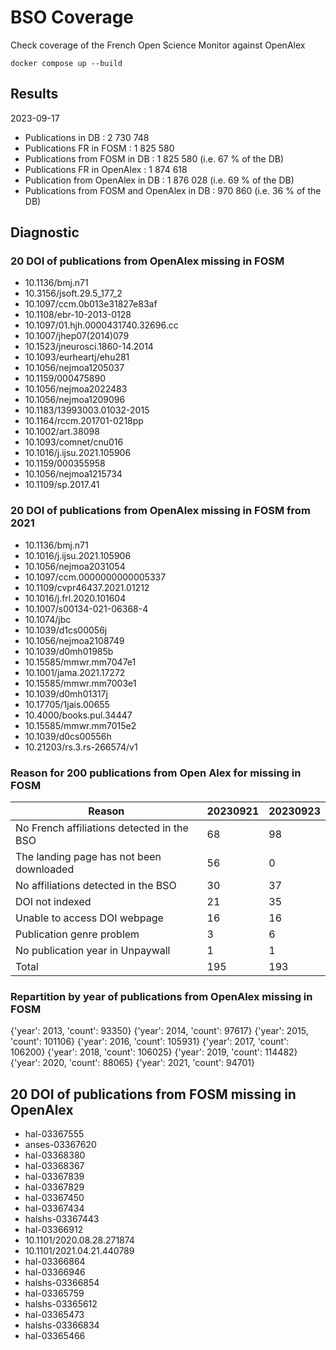 # BSO Coverage

Check coverage of the French Open Science Monitor against OpenAlex

`docker compose up --build`


## Results

2023-09-17
- Publications in DB : 2 730 748
- Publications FR in FOSM : 1 825 580
- Publications from FOSM in DB : 1 825 580 (i.e. 67 % of the DB)
- Publications FR in OpenAlex : 1 874 618
- Publication from OpenAlex in DB : 1 876 028 (i.e. 69 % of the DB)
- Publications from FOSM and OpenAlex in DB : 970 860 (i.e. 36 % of the DB)


## Diagnostic


### 20 DOI of publications from OpenAlex missing in FOSM

- 10.1136/bmj.n71
- 10.3156/jsoft.29.5_177_2
- 10.1097/ccm.0b013e31827e83af
- 10.1108/ebr-10-2013-0128
- 10.1097/01.hjh.0000431740.32696.cc
- 10.1007/jhep07(2014)079
- 10.1523/jneurosci.1860-14.2014
- 10.1093/eurheartj/ehu281
- 10.1056/nejmoa1205037
- 10.1159/000475890
- 10.1056/nejmoa2022483
- 10.1056/nejmoa1209096
- 10.1183/13993003.01032-2015
- 10.1164/rccm.201701-0218pp
- 10.1002/art.38098
- 10.1093/comnet/cnu016
- 10.1016/j.ijsu.2021.105906
- 10.1159/000355958
- 10.1056/nejmoa1215734
- 10.1109/sp.2017.41

### 20 DOI of publications from OpenAlex missing in FOSM from 2021

- 10.1136/bmj.n71
- 10.1016/j.ijsu.2021.105906
- 10.1056/nejmoa2031054
- 10.1097/ccm.0000000000005337
- 10.1109/cvpr46437.2021.01212
- 10.1016/j.frl.2020.101604
- 10.1007/s00134-021-06368-4
- 10.1074/jbc
- 10.1039/d1cs00056j
- 10.1056/nejmoa2108749
- 10.1039/d0mh01985b
- 10.15585/mmwr.mm7047e1
- 10.1001/jama.2021.17272
- 10.15585/mmwr.mm7003e1
- 10.1039/d0mh01317j
- 10.17705/1jais.00655
- 10.4000/books.pul.34447
- 10.15585/mmwr.mm7015e2
- 10.1039/d0cs00556h
- 10.21203/rs.3.rs-266574/v1

### Reason for 200 publications from Open Alex for missing in FOSM

| Reason | 20230921 | 20230923 |
| ----------- | ----------- | --- |
| No French affiliations detected in the BSO | 68 | 98 |
| The landing page has not been downloaded | 56 | 0 |
| No affiliations detected in the BSO | 30 | 37 |
| DOI not indexed | 21 | 35 |
| Unable to access DOI webpage | 16 | 16 |
| Publication genre problem | 3 | 6 |
| No publication year in Unpaywall | 1 | 1 |
| Total | 195 | 193 |


### Repartition by year of publications from OpenAlex missing in FOSM

{'year': 2013, 'count': 93350}
{'year': 2014, 'count': 97617}
{'year': 2015, 'count': 101106}
{'year': 2016, 'count': 105931}
{'year': 2017, 'count': 106200}
{'year': 2018, 'count': 106025}
{'year': 2019, 'count': 114482}
{'year': 2020, 'count': 88065}
{'year': 2021, 'count': 94701}


## 20 DOI of publications from FOSM missing in OpenAlex

- hal-03367555
- anses-03367620
- hal-03368380
- hal-03368367
- hal-03367839
- hal-03367829
- hal-03367450
- hal-03367434
- halshs-03367443
- hal-03366912
- 10.1101/2020.08.28.271874
- 10.1101/2021.04.21.440789
- hal-03366864
- hal-03366946
- halshs-03366854
- hal-03365759
- halshs-03365612
- hal-03365473
- halshs-03366834
- hal-03365466
